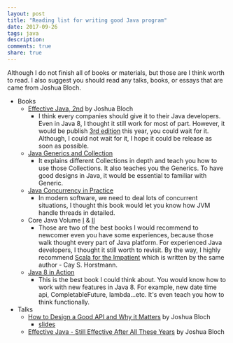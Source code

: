 ```yaml
---
layout: post
title: "Reading list for writing good Java program"
date: 2017-09-26
tags: java
description:
comments: true
share: true
---
```


Although I do not finish all of books or materials, but those are I think worth to read. I also suggest you should read any talks, books, or essays that are came from Joshua Bloch.

* Books 
    * [Effective Java, 2nd](https://www.amazon.com/Effective-Java-2nd-Joshua-Bloch/dp/0321356683/) by Joshua Bloch
        * I think every companies should give it to their Java developers. Even in Java 8, I thought it still work for most of part. However, it would be publish [3rd edition](https://www.amazon.com/Effective-Java-3rd-Joshua-Bloch/dp/0134685997) this year, you could wait for it. Although, I could not wait for it, I hope it could be release as soon as possible.   
    * [Java Generics and Collection](http://shop.oreilly.com/product/9780596527754.do)
        * It explains different Collections in depth and teach you how to use those Collections. It also teaches you the Generics. To have good designs in Java, it would be essential to familiar with Generic.
    * [Java Concurrency in Practice](https://www.amazon.com/gp/product/0321349601)
        * In modern software, we need to deal lots of concurrent situations, I thought this book would let you know how JVM handle threads in detailed.
    * Core Java Volume [I](https://www.amazon.com/Core-Java-I-Fundamentals-10th/dp/0134177304) & [II](https://www.amazon.com/Core-Java-II-Advanced-Features-10th/dp/0134177290)
        * Those are two of the best books I would recommend to newcomer even you have some experiences, because those walk thought every part of Java platform. For experienced Java developers, I thought it still worth to revisit. By the way, I highly recommend [Scala for the Impatient](http://www.horstmann.com/scala/index.html) which is written by the same author - Cay S. Horstmann.   
    * [Java 8 in Action](https://www.manning.com/books/java-8-in-action)
        * This is the best book I could think about. You would know how to work with new features in Java 8. For example, new date time api, CompletableFuture, lambda...etc. It's even teach you how to think functionally.
* Talks
    * [How to Design a Good API and Why it Matters](https://www.youtube.com/watch?v=heh4OeB9A-c) by Joshua Bloch
        * [slides](www.cs.bc.edu/~muller/teaching/cs102/s06/lib/pdf/api-design)
    * [Effective Java - Still Effective After All These Years](https://www.youtube.com/watch?v=V1vQf4qyMXg) by Joshua Bloch
